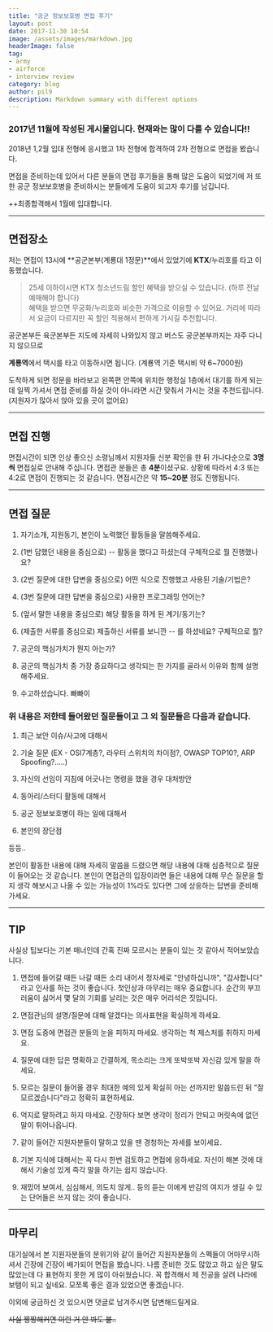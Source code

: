 ```yaml
---
title: "공군 정보보호병 면접 후기"
layout: post
date: 2017-11-30 10:54
image: /assets/images/markdown.jpg
headerImage: false
tag:
- army
- airforce
- interview review
category: blog
author: pil9
description: Markdown summary with different options
---
```

### **2017년 11월에 작성된 게시물입니다. 현재와는 많이 다를 수 있습니다!!**

2018년 1,2월 입대 전형에 응시했고 1차 전형에 합격하여 2차 전형으로 면접을 봤습니다.

면접을 준비하는데 있어서 다른 분들의 면접 후기들을 통해 많은 도움이 되었기에
저 또한 공군 정보보호병을 준비하시는 분들에게 도움이 되고자 후기를 남깁니다.


++최종합격해서 1월에 입대합니다.

---

## **면접장소**

저는 면접이 13시에 **공군본부(계룡대 1정문)**에서 있었기에 **KTX**/누리호를 타고 이동했습니다.
>25세 이하이시면 KTX 청소년드림 할인 혜택을 받으실 수 있습니다. (하루 전날 예매해야 합니다)  
혜택을 받으면 무궁화/누리호와 비슷한 가격으로 이용할 수 있어요. 거리에 따라서 요금이 다르지만 꼭 할인 적용해서 편하게 가시길 추천합니다.

공군본부든 육군본부든 지도에 자세히 나와있지 않고 버스도 공군본부까지는 자주 다니지 않으므로

**계룡역**에서 택시를 타고 이동하시면 됩니다. (계룡역 기준 택시비 약 6~7000원)

도착하게 되면 정문을 바라보고 왼쪽편 안쪽에 위치한 행정실 1층에서 대기를 하게 되는데 일찍 가셔서 면접 준비를 하실 것이 아니라면 시간 맞춰서 가시는 것을 추천드립니다. (지원자가 많아서 앉아 있을 곳이 없어요)

---




## **면접 진행**

면접시간이 되면 인상 좋으신 소령님께서 지원자들 신분 확인을 한 뒤 가나다순으로 **3명씩** 면접실로 안내해 주십니다. 면접관 분들은 총 **4분**이셨구요. 상황에 따라서 4:3 또는 4:2로 면접이 진행되는 것 같습니다. 면접시간은 약 **15~20분** 정도 진행됩니다.


---

## **면접 질문**

1. 자기소개, 지원동기, 본인이 노력했던 활동들을 말씀해주세요.

2. (1번 답했던 내용을 중심으로) -- 활동을 했다고 하셨는데 구체적으로 뭘 진행했나요?

3. (2번 질문에 대한 답변을 중심으로) 어떤 식으로 진행했고 사용된 기술/기법은?

4. (3번 질문에 대한 답변을 중심으로) 사용한 프로그래밍 언어는?

5. (앞서 말한 내용을 중심으로) 해당 활동을 하게 된 계기/동기는?

6. (제출한 서류를 중심으로) 제출하신 서류를 보니깐 -- 를 하셨네요? 구체적으로 뭘?

7. 공군의 핵심가치가 뭔지 아는가?

8. 공군의 핵심가치 중 가장 중요하다고 생각되는 한 가지를 골라서 이유와 함께 설명해주세요.

9. 수고하셨습니다. 빠빠이


### **위 내용은 저한테 들어왔던 질문들이고 그 외 질문들은 다음과 같습니다.**


1. 최근 보안 이슈/사고에 대해서

2. 기술 질문 (EX - OSI7계층?, 라우터 스위치의 차이점?, OWASP TOP10?, ARP Spoofing?.....)

3. 자신의 선임이 지침에 어긋나는 명령을 했을 경우 대처방안

4. 동아리/스터디 활동에 대해서

5. 공군 정보보호병이 하는 일에 대해서

6. 본인의 장단점

등등..

본인이 활동한 내용에 대해 자세히 말씀을 드렸으면 해당 내용에 대해 심층적으로 질문이 들어오는 것 같습니다. 본인이 면접관의 입장이라면 들은 내용에 대해 무슨 질문을 할지 생각 해보시고 나올 수 있는 가능성이 1%라도 있다면 그에 상응하는 답변을 준비해 가세요.

---

## **TIP**

사실상 팁보다는 기본 매너인데 간혹 진짜 모르시는 분들이 있는 것 같아서 적어보았습니다.


1. 면접에 들어갈 때든 나갈 때든 소리 내어서 정자세로 "안녕하십니까", "감사합니다" 라고 인사를 하는 것이 좋습니다. 첫인상과 마무리는 매우 중요합니다. 순간의 부끄러움이 싫어서 몇 달의 기회를 날리는 것은 매우 어리석은 짓입니다.


2. 면접관님의 설명/질문에 대해 알겠다는 의사표현을 확실하게 하세요.


3. 면접 도중에 면접관 분들의 눈을 피하지 마세요. 생각하는 척 제스처를 취하지 마세요.


4. 질문에 대한 답은 명확하고 간결하게, 목소리는 크게 또박또박 자신감 있게 말을 하세요.


5. 모르는 질문이 들어올 경우 최대한 예의 있게 확실히 아는 선까지만 말씀드린 뒤 "잘 모르겠습니다"라고 정확히 표현하세요.


6. 억지로 말하려고 하지 마세요. 긴장하다 보면 생각이 정리가 안되고 머릿속에 없던 말이 튀어나옵니다.


7. 같이 들어간 지원자분들이 말하고 있을 땐 경청하는 자세를 보이세요.


8. 기본 지식에 대해서는 꼭 다시 한번 검토하고 면접에 응하세요. 자신이 해본 것에 대해서 기술성 있게 즉각 말을 하기는 쉽지 않습니다.


9. 재밌어 보여서, 심심해서, 의도치 않게.. 등의 듣는 이에게 반감의 여지가 생길 수 있는 단어들은 쓰지 않는 것이 좋습니다.


---
## **마무리**

대기실에서 본 지원자분들의 분위기와 같이 들어간 지원자분들의 스펙들이 어마무시하셔서 긴장에 긴장이 배가되어 면접을 봤습니다. 나름 준비한 것도 많았고 하고 싶은 말도 많았는데 다 표현하지 못한 게 많이 아쉬웠습니다. 꼭 합격해서 제 전공을 살려 나라에 보탬이 되고 싶네요. 모쪼록 좋은 결과 있었으면 좋겠습니다.


이외에 궁금하신 것 있으시면 댓글로 남겨주시면 답변해드릴게요.


~~사실 짱짱해커면 이런 거 안 봐도 붙..~~

